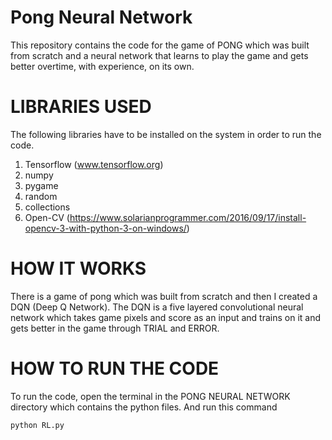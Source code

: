 # Pong Neural Network
This repository contains the code for the game of PONG which was built from scratch and a neural network that learns to play the game and gets better overtime, with experience, on its own.

# LIBRARIES USED
The following libraries have to be installed on the system in order to run the code.

1. Tensorflow (www.tensorflow.org)
2. numpy
3. pygame
4. random
5. collections
6. Open-CV (https://www.solarianprogrammer.com/2016/09/17/install-opencv-3-with-python-3-on-windows/)

# HOW IT WORKS
There is a game of pong which was built from scratch and then I created a DQN (Deep Q Network). The DQN is a five layered convolutional neural network which takes game pixels and score as an input and trains on it and gets better in the game through TRIAL and ERROR.

# HOW TO RUN THE CODE
To run the code, open the terminal in the PONG NEURAL NETWORK directory which contains the python files. And run this command

```
python RL.py
```
